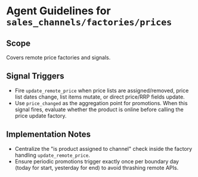# Agent Guidelines for `sales_channels/factories/prices`

## Scope
Covers remote price factories and signals.

## Signal Triggers
- Fire `update_remote_price` when price lists are assigned/removed, price list dates change, list items mutate, or direct price/RRP fields update.
- Use `price_changed` as the aggregation point for promotions. When this signal fires, evaluate whether the product is online before calling the price update factory.

## Implementation Notes
- Centralize the "is product assigned to channel" check inside the factory handling `update_remote_price`.
- Ensure periodic promotions trigger exactly once per boundary day (today for start, yesterday for end) to avoid thrashing remote APIs.
